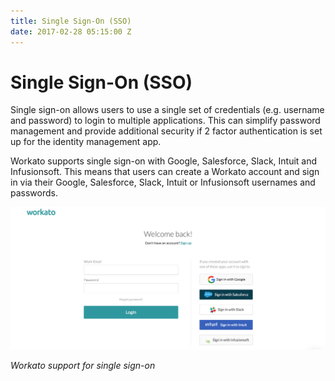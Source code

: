 ```yaml
---
title: Single Sign-On (SSO)
date: 2017-02-28 05:15:00 Z
---
```


# Single Sign-On (SSO)
Single sign-on allows users to use a single set of credentials (e.g. username and password) to login to multiple applications. This can simplify password management and provide additional security if 2 factor authentication is set up for the identity management app.

Workato supports single sign-on with Google, Salesforce, Slack, Intuit and Infusionsoft. This means that users can create a Workato account and sign in via their Google, Salesforce, Slack, Intuit or Infusionsoft usernames and passwords.

![Single sign-on login](/assets/images/user-accounts-and-teams/sso-login.png)

*Workato support for single sign-on*
